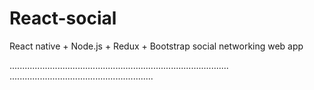 # React-social
React native + Node.js + Redux + Bootstrap social networking web app

.......................................................................................
.........................................................